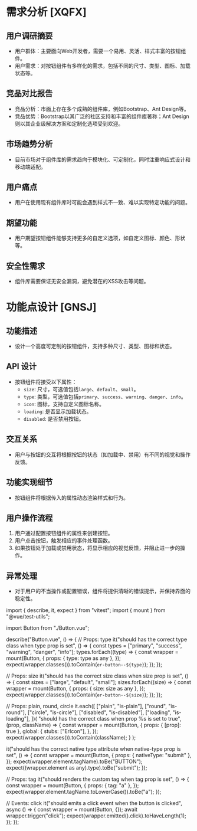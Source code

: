 # 需求分析 [XQFX]

## 用户调研摘要
- 用户群体：主要面向Web开发者，需要一个易用、灵活、样式丰富的按钮组件。
- 用户需求：对按钮组件有多样化的需求，包括不同的尺寸、类型、图标、加载状态等。

## 竞品对比报告
- 竞品分析：市面上存在多个成熟的组件库，例如Bootstrap、Ant Design等。
- 竞品优势：Bootstrap以其广泛的社区支持和丰富的组件库著称；Ant Design则以其企业级解决方案和定制化选项受到欢迎。

## 市场趋势分析
- 目前市场对于组件库的需求趋向于模块化、可定制化，同时注重响应式设计和移动端适配。

## 用户痛点
- 用户在使用现有组件库时可能会遇到样式不一致、难以实现特定功能的问题。

## 期望功能
- 用户期望按钮组件能够支持更多的自定义选项，如自定义图标、颜色、形状等。

## 安全性需求
- 组件库需要保证无安全漏洞，避免潜在的XSS攻击等问题。

# 功能点设计 [GNSJ]

## 功能描述
- 设计一个高度可定制的按钮组件，支持多种尺寸、类型、图标和状态。

## API 设计
- 按钮组件将接受以下属性：
  - `size`: 尺寸，可选值包括`large`、`default`、`small`。
  - `type`: 类型，可选值包括`primary`、`success`、`warning`、`danger`、`info`。
  - `icon`: 图标，支持自定义图标名称。
  - `loading`: 是否显示加载状态。
  - `disabled`: 是否禁用按钮。

## 交互关系
- 用户与按钮的交互将根据按钮的状态（如加载中、禁用）有不同的视觉和操作反馈。

## 功能实现细节
- 按钮组件将根据传入的属性动态渲染样式和行为。

## 用户操作流程
1. 用户通过配置按钮组件的属性来创建按钮。
2. 用户点击按钮，触发相应的事件处理函数。
3. 如果按钮处于加载或禁用状态，将显示相应的视觉反馈，并阻止进一步的操作。

## 异常处理
- 对于用户的不当操作或配置错误，组件将提供清晰的错误提示，并保持界面的稳定性。

import { describe, it, expect } from "vitest";
import { mount } from "@vue/test-utils";

import Button from "./Button.vue";

describe("Button.vue", () => {
  // Props: type
  it("should has the correct type class when type prop is set", () => {
    const types = ["primary", "success", "warning", "danger", "info"];
    types.forEach((type) => {
      const wrapper = mount(Button, {
        props: { type: type as any },
      });
      expect(wrapper.classes()).toContain(`er-button--${type}`);
    });
  });

  // Props: size
  it("should has the correct size class when size prop is set", () => {
    const sizes = ["large", "default", "small"];
    sizes.forEach((size) => {
      const wrapper = mount(Button, {
        props: { size: size as any },
      });
      expect(wrapper.classes()).toContain(`er-button--${size}`);
    });
  });

  // Props: plain, round, circle
  it.each([
    ["plain", "is-plain"],
    ["round", "is-round"],
    ["circle", "is-circle"],
    ["disabled", "is-disabled"],
    ["loading", "is-loading"],
  ])(
    "should has the correct class when prop %s is set to true",
    (prop, className) => {
      const wrapper = mount(Button, {
        props: { [prop]: true },
        global: {
          stubs: ["ErIcon"],
        },
      });
      expect(wrapper.classes()).toContain(className);
    }
  );

  it("should has the correct native type attribute when native-type prop is set", () => {
    const wrapper = mount(Button, {
      props: { nativeType: "submit" },
    });
    expect(wrapper.element.tagName).toBe("BUTTON");
    expect((wrapper.element as any).type).toBe("submit");
  });

  // Props: tag
  it("should renders the custom tag when tag prop is set", () => {
    const wrapper = mount(Button, {
      props: { tag: "a" },
    });
    expect(wrapper.element.tagName.toLowerCase()).toBe("a");
  });

  // Events: click
  it("should emits a click event when the button is clicked", async () => {
    const wrapper = mount(Button, {});
    await wrapper.trigger("click");
    expect(wrapper.emitted().click).toHaveLength(1);
  });
});